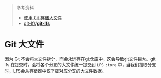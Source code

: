 > 参考资料：
>
> - [使用 Git 存储大文件](https://cloud.tencent.com/developer/article/1938225?cps_key=1d358d18a7a17b4a6df8d67a62fd3d3d)
> - [git-lfs](https://github.com/git-lfs)/**[git-lfs](https://github.com/git-lfs/git-lfs)**

# Git 大文件

因为 Git 不会将大文件拆分，而会永远存在git仓库中，这会导致git文件巨大。git lfs 在提交时，会将各个分支的大文件统一提交到 `LFS store` 中，当我们拉取分支时，LFS会从存储器中仅下载对应分支的大文件数据。